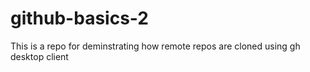 # github-basics-2
This is a repo for deminstrating how remote repos are cloned using gh desktop client

